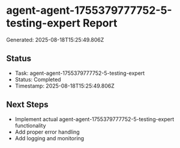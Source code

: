 # agent-agent-1755379777752-5-testing-expert Report

Generated: 2025-08-18T15:25:49.806Z

## Status
- Task: agent-agent-1755379777752-5-testing-expert
- Status: Completed
- Timestamp: 2025-08-18T15:25:49.806Z

## Next Steps
- Implement actual agent-agent-1755379777752-5-testing-expert functionality
- Add proper error handling
- Add logging and monitoring
